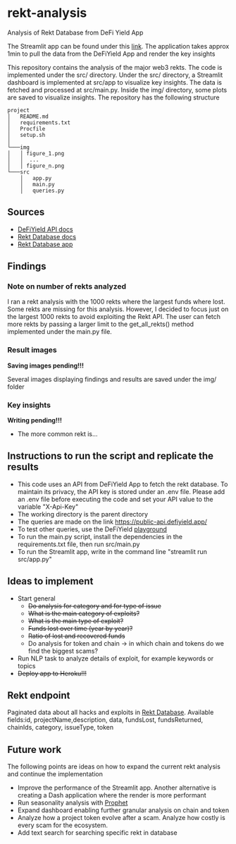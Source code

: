 # rekt-analysis
Analysis of Rekt Database from DeFi Yield App

The Streamlit app can be found under this [link](https://intense-brook-89215.herokuapp.com/). The application takes approx 
1min to pull the data from the DeFiYield App and render the key insights

This repository contains the analysis of the major web3 rekts. The code is implemented under the src/ directory.
Under the src/ directory, a Streamlit dashboard is implemented at src/app to visualize key insights. 
The data is fetched and processed at src/main.py. Inside the img/ directory, some plots are saved to visualize insights.
The repository has the following structure
```
project
│   README.md
│   requirements.txt
│   Procfile
│   setup.sh
│
└───img
│   │ figure_1.png  
│   │  ...
│   │ figure_n.png
└───src
    │   app.py
    │   main.py
    │   queries.py
```

## Sources
- [DeFiYield API docs](https://docs.defiyield.app/api/api)
- [Rekt Database docs](https://docs.defiyield.app/audits/rekt-database)
- [Rekt Database app](https://defiyield.app/rekt-database)

## Findings
### Note on number of rekts analyzed
I ran a rekt analysis with the 1000 rekts where the largest funds where lost. Some rekts are missing for this analysis.
However, I decided to focus just on the largest 1000 rekts to avoid exploiting the Rekt API. The user can fetch more rekts
by passing a larger limit to the get_all_rekts() method implemented under the main.py file. 

### Result images
**Saving images pending!!!**

Several images displaying findings and results are saved under the img/ folder

### Key insights
**Writing pending!!!**
- The more common rekt is...

## Instructions to run the script and replicate the results
- This code uses an API from DeFiYield App to fetch the rekt database. To maintain its privacy, the API key is stored 
under an .env file. Please add an .env file before executing the code and set your API value to the variable "X-Api-Key"
- The working directory is the parent directory
- The queries are made on the link https://public-api.defiyield.app/
- To test other queries, use the DeFiYield [playground](https://public-api.defiyield.app/graphql/)
- To run the main.py script, install the dependencies in the requirements.txt file, then run src/main.py
- To run the Streamlit app, write in the command line "streamlit run src/app.py"

## Ideas to implement
- Start general
  - ~~Do analysis for category and for type of issue~~
  - ~~What is the main category of exploits?~~
  - ~~What is the main type of exploit?~~
  - ~~Funds lost over time (year by year)?~~
  - ~~Ratio of lost and recovered funds~~
  - Do analysis for token and chain -> in which chain and tokens do we find the biggest scams?
- Run NLP task to analyze details of exploit, for example keywords or topics
- ~~Deploy app to Heroku!!!~~

## Rekt endpoint
Paginated data about all hacks and exploits in [Rekt Database](https://docs.defiyield.app/audits/rekt-database).
Available fields:id, projectName,description, data, fundsLost, fundsReturned, chainIds, category, issueType, token 

## Future work
The following points are ideas on how to expand the current rekt analysis and continue the implementation
- Improve the performance of the Streamlit app. Another alternative is creating a Dash application where the render is
more performant
- Run seasonality analysis with [Prophet](https://facebook.github.io/prophet/docs/quick_start.html)
- Expand dashboard enabling further granular analysis on chain and token
- Analyze how a project token evolve after a scam. Analyze how costly is every scam for the ecosystem.
- Add text search for searching specific rekt in database